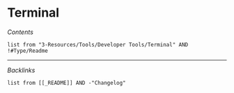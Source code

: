 # Terminal

*Contents*

````dataview
list from "3-Resources/Tools/Developer Tools/Terminal" AND !#Type/Readme
````

---

*Backlinks*

````dataview
list from [[_README]] AND -"Changelog"
````
